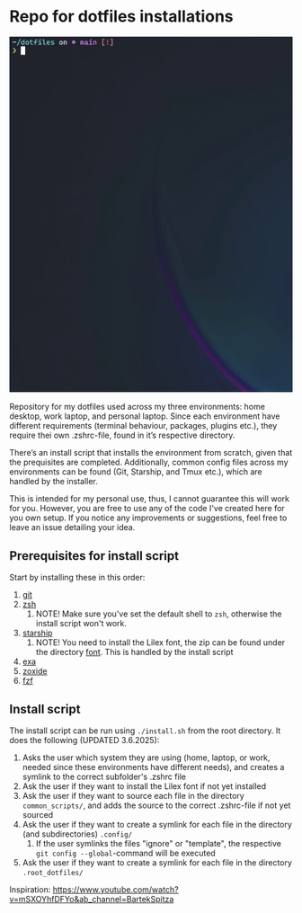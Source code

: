 # Repo for dotfiles installations

![asd](./assets/install_gif.gif)

Repository for my dotfiles used across my three environments: home desktop, work laptop, and personal laptop. Since each environment have different requirements (terminal behaviour, packages, plugins etc.), they require thei own .zshrc-file, found in it’s respective directory.

There’s an install script that installs the environment from scratch, given that the prequisites are completed. Additionally, common config files across my environments can be found (Git, Starship, and Tmux etc.), which are handled by the installer.

This is intended for my personal use, thus, I cannot guarantee this will work for you. However, you are free to use any of the code I've created here for you own setup. If you notice any improvements or suggestions, feel free to leave an issue detailing your idea.

## Prerequisites for install script

Start by installing these in this order:

1. [git](https://git-scm.com/downloads)
2. [zsh](https://github.com/ohmyzsh/ohmyzsh/wiki/Installing-ZSH)
    1. NOTE! Make sure you've set the default shell to `zsh`, otherwise the install script won't work.
3. [starship](https://starship.rs/)
    1. NOTE! You need to install the Lilex font, the zip can be found under the directory [font](./font). This is handled by the install script
4. [exa](https://github.com/ogham/exa)
5. [zoxide](https://github.com/ajeetdsouza/zoxide)
6. [fzf](https://github.com/junegunn/fzf)

## Install script

The install script can be run using `./install.sh` from the root directory. It does the following (UPDATED 3.6.2025):

1. Asks the user which system they are using (home, laptop, or work, needed since these environments have different needs), and creates a symlink to the correct subfolder's .zshrc file
3. Ask the user if they want to install the Lilex font if not yet installed
4. Ask the user if they want to source each file in the directory `common_scripts/`, and adds the source to the correct .zshrc-file if not yet sourced
5. Ask the user if they want to create a symlink for each file in the directory (and subdirectories) `.config/`
    1. If the user symlinks the files "ignore" or "template", the respective `git config --global`-command will be executed
6. Ask the user if they want to create a symlink for each file in the directory `.root_dotfiles/`

Inspiration: <https://www.youtube.com/watch?v=mSXOYhfDFYo&ab_channel=BartekSpitza>

